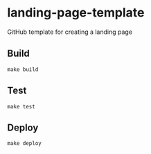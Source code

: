 # landing-page-template
GitHub template for creating a landing page

## Build

```
make build
```

## Test

```
make test
```

## Deploy

```
make deploy
```
